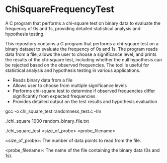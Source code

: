 # ChiSquareFrequencyTest
A C program that performs a chi-square test on binary data to evaluate the frequency of 0s and 1s, providing detailed statistical analysis and hypothesis testing.


This repository contains a C program that performs a chi-square test on a binary dataset to evaluate the frequency of 0s and 1s. The program reads data from a file, allows the user to choose a significance level, and prints the results of the chi-square test, including whether the null hypothesis can be rejected based on the observed frequencies. The tool is useful for statistical analysis and hypothesis testing in various applications.


- Reads binary data from a file
- Allows user to choose from multiple significance levels
- Performs chi-square test to determine if observed frequencies differ significantly from expected frequencies
- Provides detailed output on the test results and hypothesis evaluation

gcc -o chi_square_test randomness_test.c -lm

./chi_square 1000 random_binary_file.txt


./chi_square_test <size_of_probe> <probe_filename>

<size_of_probe>: The number of data points to read from the file.

<probe_filename>: The name of the file containing the binary data (0s and 1s).
